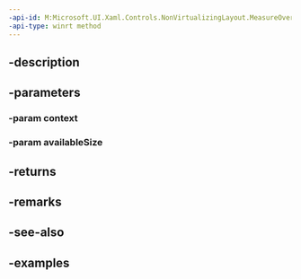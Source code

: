 ```yaml
---
-api-id: M:Microsoft.UI.Xaml.Controls.NonVirtualizingLayout.MeasureOverride(Microsoft.UI.Xaml.Controls.NonVirtualizingLayoutContext,Windows.Foundation.Size)
-api-type: winrt method
---
```


## -description

## -parameters

### -param context

### -param availableSize

## -returns

## -remarks

## -see-also

## -examples

